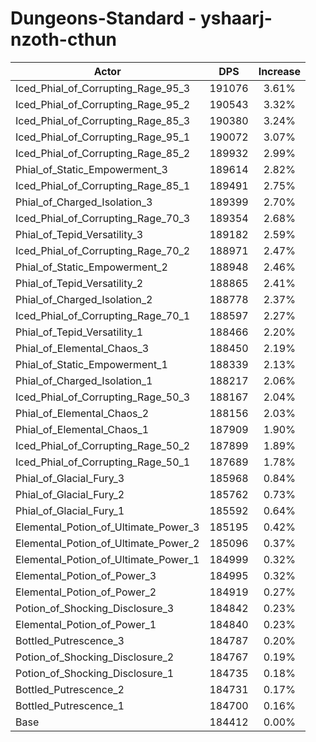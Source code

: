 # Dungeons-Standard - yshaarj-nzoth-cthun
| Actor | DPS | Increase |
|---|:---:|:---:|
|Iced_Phial_of_Corrupting_Rage_95_3|191076|3.61%|
|Iced_Phial_of_Corrupting_Rage_95_2|190543|3.32%|
|Iced_Phial_of_Corrupting_Rage_85_3|190380|3.24%|
|Iced_Phial_of_Corrupting_Rage_95_1|190072|3.07%|
|Iced_Phial_of_Corrupting_Rage_85_2|189932|2.99%|
|Phial_of_Static_Empowerment_3|189614|2.82%|
|Iced_Phial_of_Corrupting_Rage_85_1|189491|2.75%|
|Phial_of_Charged_Isolation_3|189399|2.70%|
|Iced_Phial_of_Corrupting_Rage_70_3|189354|2.68%|
|Phial_of_Tepid_Versatility_3|189182|2.59%|
|Iced_Phial_of_Corrupting_Rage_70_2|188971|2.47%|
|Phial_of_Static_Empowerment_2|188948|2.46%|
|Phial_of_Tepid_Versatility_2|188865|2.41%|
|Phial_of_Charged_Isolation_2|188778|2.37%|
|Iced_Phial_of_Corrupting_Rage_70_1|188597|2.27%|
|Phial_of_Tepid_Versatility_1|188466|2.20%|
|Phial_of_Elemental_Chaos_3|188450|2.19%|
|Phial_of_Static_Empowerment_1|188339|2.13%|
|Phial_of_Charged_Isolation_1|188217|2.06%|
|Iced_Phial_of_Corrupting_Rage_50_3|188167|2.04%|
|Phial_of_Elemental_Chaos_2|188156|2.03%|
|Phial_of_Elemental_Chaos_1|187909|1.90%|
|Iced_Phial_of_Corrupting_Rage_50_2|187899|1.89%|
|Iced_Phial_of_Corrupting_Rage_50_1|187689|1.78%|
|Phial_of_Glacial_Fury_3|185968|0.84%|
|Phial_of_Glacial_Fury_2|185762|0.73%|
|Phial_of_Glacial_Fury_1|185592|0.64%|
|Elemental_Potion_of_Ultimate_Power_3|185195|0.42%|
|Elemental_Potion_of_Ultimate_Power_2|185096|0.37%|
|Elemental_Potion_of_Ultimate_Power_1|184999|0.32%|
|Elemental_Potion_of_Power_3|184995|0.32%|
|Elemental_Potion_of_Power_2|184919|0.27%|
|Potion_of_Shocking_Disclosure_3|184842|0.23%|
|Elemental_Potion_of_Power_1|184840|0.23%|
|Bottled_Putrescence_3|184787|0.20%|
|Potion_of_Shocking_Disclosure_2|184767|0.19%|
|Potion_of_Shocking_Disclosure_1|184735|0.18%|
|Bottled_Putrescence_2|184731|0.17%|
|Bottled_Putrescence_1|184700|0.16%|
|Base|184412|0.00%|
